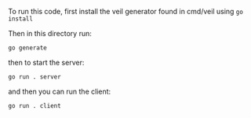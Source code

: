 To run this code, first install the veil generator found in cmd/veil using ```go install```

Then in this directory run:

```
go generate
```

then to start the server:

```
go run . server
```

and then you can run the client:

```
go run . client
```